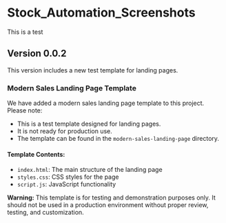 # Stock_Automation_Screenshots

This is a test

## Version 0.0.2

This version includes a new test template for landing pages.

### Modern Sales Landing Page Template

We have added a modern sales landing page template to this project. Please note:

- This is a test template designed for landing pages.
- It is not ready for production use.
- The template can be found in the `modern-sales-landing-page` directory.

#### Template Contents:
- `index.html`: The main structure of the landing page
- `styles.css`: CSS styles for the page
- `script.js`: JavaScript functionality

**Warning:** This template is for testing and demonstration purposes only. It should not be used in a production environment without proper review, testing, and customization.
